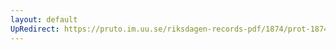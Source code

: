 ```yaml
---
layout: default
UpRedirect: https://pruto.im.uu.se/riksdagen-records-pdf/1874/prot-1874--ak--128/prot-1874--ak--128_003.pdf
---
```

